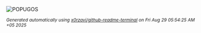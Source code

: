<div align="justify">
<picture>
    <source media="(prefers-color-scheme: dark)" srcset="https://i.ibb.co/YTK4DW0n/output-gif.gif">
    <source media="(prefers-color-scheme: light)" srcset="https://i.ibb.co/YTK4DW0n/output-gif.gif">
    <img alt="POPUGOS" src="https://i.ibb.co/YTK4DW0n/output-gif.gif">
</picture>

<sub><i>Generated automatically using [x0rzavi/github-readme-terminal](https://github.com/x0rzavi/github-readme-terminal) on Fri Aug 29 05:54:25 AM +05 2025</i></sub>
</div>